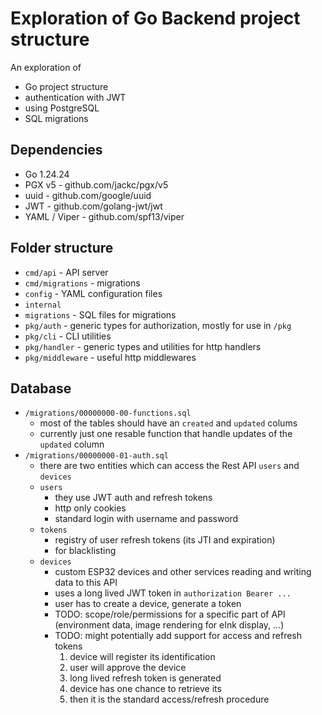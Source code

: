 # Exploration of Go Backend project structure

An exploration of

- Go project structure
- authentication with JWT
- using PostgreSQL
- SQL migrations

## Dependencies

- Go 1.24.24
- PGX v5 - github.com/jackc/pgx/v5
- uuid - github.com/google/uuid
- JWT - github.com/golang-jwt/jwt
- YAML / Viper - github.com/spf13/viper

## Folder structure

- `cmd/api` - API server
- `cmd/migrations` - migrations
- `config` - YAML configuration files
- `internal`
- `migrations` - SQL files for migrations
- `pkg/auth` - generic types for authorization, mostly for use in `/pkg`
- `pkg/cli` - CLI utilities
- `pkg/handler` - generic types and utilities for http handlers
- `pkg/middleware` - useful http middlewares

## Database

- `/migrations/00000000-00-functions.sql`
    - most of the tables should have an `created` and `updated` colums
    - currently just one resable function that handle updates of the `updated` column
- `/migrations/00000000-01-auth.sql`
    - there are two entities which can access the Rest API `users` and `devices`
    - `users`
        - they use JWT auth and refresh tokens
        - http only cookies
        - standard login with username and password
    - `tokens`
        - registry of user refresh tokens (its JTI and expiration)
        - for blacklisting
    - `devices`
        - custom ESP32 devices and other services reading and writing data to this API
        - uses a long lived JWT token in `authorization Bearer ...`
        - user has to create a device, generate a token
        - TODO: scope/role/permissions for a specific part of API (environment data, image rendering for eInk display, ...)
        - TODO: might potentially add support for access and refresh tokens
            1. device will register its identification
            2. user will approve the device
            3. long lived refresh token is generated
            4. device has one chance to retrieve its
            5. then it is the standard access/refresh procedure
